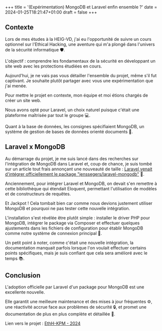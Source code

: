 +++
title = '(Expérimentation) MongoDB et Laravel enfin ensemble ?'
date = 2024-01-25T18:21:47+01:00
draft = false
+++

## Contexte

Lors de mes études à la HEIG-VD, j'ai eu l'opportunité de suivre un cours optionnel sur l'Ethical Hacking, une aventure qui m'a plongé dans l'univers de la sécurité informatique 🛡️. 

L'objectif : comprendre les fondamentaux de la sécurité en développant un site web avec les protections étudiées en cours.

Aujourd'hui, je ne vais pas vous détailler l'ensemble du projet, même s'il fut captivant. Je souhaite plutôt partager avec vous une expérimentation que j'ai menée.

Pour mettre le projet en contexte, mon équipe et moi étions chargés de créer un site web. 

Nous avons opté pour Laravel, un choix naturel puisque c'était une plateforme maîtrisée par tout le groupe 💻. 

Quant à la base de données, les consignes spécifiaient MongoDB, un système de gestion de bases de données orienté documents 📄.

## Laravel x MongoDB

Au démarrage du projet, je me suis lancé dans des recherches sur l'intégration de MongoDB dans Laravel et, coup de chance, je suis tombé sur un article tout frais annonçant une nouveauté de taille : [Laravel venait d'intégrer officiellement le package "jenssegers/laravel-mongodb"](https://laravel-news.com/mongodb-laravel-integration) 🎉.

Anciennement, pour intégrer Laravel et MongoDB, on devait s'en remettre à cette bibliothèque qui étendait Eloquent, permettant l'utilisation de modèles et de constructeurs de requêtes. 

Et Jackpot ! Cela tombait bien car comme nous devions justement utiliser MongoDB et pourquoi ne pas tester cette nouvelle intégration.

L'installation s'est révélée être plutôt simple : installer le driver PHP pour MongoDB, intégrer le package via Composer et effectuer quelques ajustements dans les fichiers de configuration pour établir MongoDB comme notre système de connexion principal 🔧.

Un petit point à noter, comme c'était une nouvelle intégration, la documentation manquait parfois lorsque l'on voulait effectuer certains points spécifiques, mais je suis confiant que cela sera amélioré avec le temps 📚.

## Conclusion

L'adoption officielle par Laravel d'un package pour MongoDB est une excellente nouvelle. 

Elle garantit une meilleure maintenance et des mises à jour fréquentes ⚙️, une réactivité accrue face aux problèmes de sécurité 🔒, et promet une documentation de plus en plus complète et détaillée 📖.

Lien vers le projet : [EthH-KPM - 2024](https://kevinpasteur.myportfolio.com/ethh-kpm)